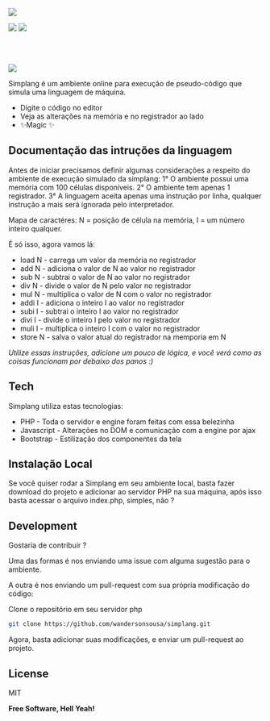 ![](https://dewey.tailorbrands.com/production/brand_version_mockup_image/278/5280378278_b5fda336-6ab8-4a2e-9f9c-83388e0e0d05.png?cb=1621176696?style=centerme)

![](https://img.shields.io/github/languages/code-size/wandersonsousa/simplang?style=centerme) ![](https://img.shields.io/github/issues-raw/wandersonsousa/simplang?style=centerme)

<br><br>

![](https://i.ibb.co/FVYMBfh/ezgif-com-gif-maker.gif")

Simplang é um ambiente online para execução de pseudo-código que simula uma linguagem de máquina.

- Digite o código no editor
- Veja as alterações na memória e no registrador ao lado
- ✨Magic ✨


## Documentação das intruções da linguagem

Antes de iniciar precisamos definir algumas considerações a respeito do ambiente de execução simulado da simplang:
1° O ambiente possui uma memória com 100 células disponíveis.
2° O ambiente tem apenas 1 registrador.
3° A linguagem aceita apenas uma instrução por linha, qualquer instrução a mais será ignorada pelo interpretador.

Mapa de caractéres: N = posição de célula na memória, I = um número inteiro qualquer.

É só isso, agora vamos lá:
- load N - carrega um valor da memória no registrador
- add N - adiciona o valor de N ao valor no registrador
- sub N - subtrai o valor de N ao valor no registrador
- div N - divide o valor de N pelo valor no registrador
- mul N - multiplica o valor de N com o valor no registrador
- addi I - adiciona o inteiro I ao valor no registrador
- subi I - subtrai o inteiro I ao valor no registrador
- divi I - divide o inteiro I pelo valor no registrador
- muli I - multiplica o inteiro I com o valor no registrador
- store N - salva o valor atual do registrador na memporia em N

_Utilize essas instruções, adicione um pouco de lógica, e você verá como as coisas funcionam por debaixo dos panos :)_

## Tech

Simplang utiliza estas tecnologias:

- PHP - Toda o servidor e engine foram feitas com essa belezinha
- Javascript - Alterações no DOM e comunicação com a engine por ajax
- Bootstrap - Estilização dos componentes da tela

## Instalação Local

Se você quiser rodar a Simplang em  seu ambiente local, basta fazer download do projeto e adicionar ao servidor PHP na sua máquina, após isso basta acessar o arquivo index.php, simples, não ?

## Development

Gostaria de contribuir ?

Uma das formas é nos enviando uma issue com alguma sugestão para o ambiente.

A outra é nos enviando um pull-request com sua própria modificação do código:

Clone o repositório em seu servidor php
```sh
git clone https://github.com/wandersonsousa/simplang.git
```

Agora, basta adicionar suas modificações, e enviar um pull-request ao projeto.

## License

MIT

**Free Software, Hell Yeah!**

